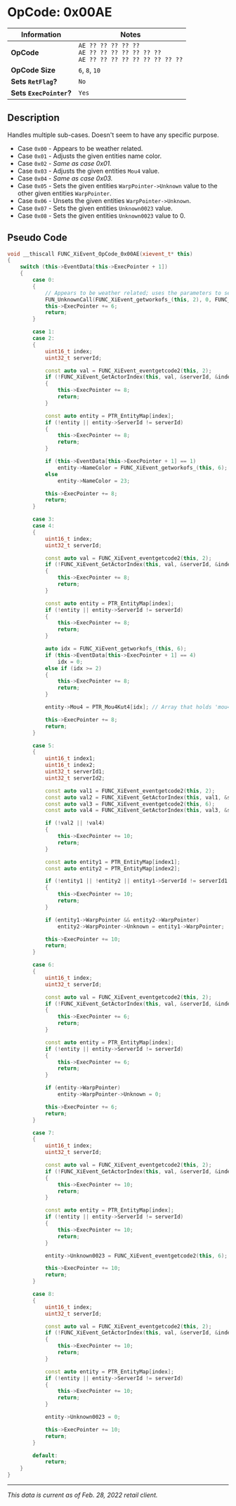 # OpCode: 0x00AE

| Information               | Notes |
|---                        |---    |
| **OpCode**                | `AE ?? ?? ?? ?? ??` <br> `AE ?? ?? ?? ?? ?? ?? ??` <br> `AE ?? ?? ?? ?? ?? ?? ?? ?? ??` |
| **OpCode Size**           | `6`, `8`, `10` |
| **Sets `RetFlag`?**       | `No`  |
| **Sets `ExecPointer`?**   | `Yes` |

## Description

Handles multiple sub-cases. Doesn't seem to have any specific purpose.

  * Case `0x00` - Appears to be weather related.
  * Case `0x01` - Adjusts the given entities name color.
  * Case `0x02` - _Same as case 0x01._
  * Case `0x03` - Adjusts the given entities `Mou4` value.
  * Case `0x04` - _Same as case 0x03._
  * Case `0x05` - Sets the given entities `WarpPointer->Unknown` value to the other given entities `WarpPointer`.
  * Case `0x06` - Unsets the given entities `WarpPointer->Unknown`.
  * Case `0x07` - Sets the given entities `Unknown0023` value.
  * Case `0x08` - Sets the given entities `Unknown0023` value to 0.

## Pseudo Code

```cpp
void __thiscall FUNC_XiEvent_OpCode_0x00AE(xievent_t* this)
{
    switch (this->EventData[this->ExecPointer + 1])
    {
        case 0:
        {
            // Appears to be weather related; uses the parameters to setup XiTime objects to set weather related things..
            FUN_UnknownCall(FUNC_XiEvent_getworkofs_(this, 2), 0, FUNC_XiEvent_getworkofs_(this, 4));
            this->ExecPointer += 6;
            return;
        }

        case 1:
        case 2:
        {
            uint16_t index;
            uint32_t serverId;

            const auto val = FUNC_XiEvent_eventgetcode2(this, 2);
            if (!FUNC_XiEvent_GetActorIndex(this, val, &serverId, &index))
            {
                this->ExecPointer += 8;
                return;
            }

            const auto entity = PTR_EntityMap[index];
            if (!entity || entity->ServerId != serverId)
            {
                this->ExecPointer += 8;
                return;
            }

            if (this->EventData[this->ExecPointer + 1] == 1)
                entity->NameColor = FUNC_XiEvent_getworkofs_(this, 6);
            else
                entity->NameColor = 23;

            this->ExecPointer += 8;
            return;
        }

        case 3:
        case 4:
        {
            uint16_t index;
            uint32_t serverId;

            const auto val = FUNC_XiEvent_eventgetcode2(this, 2);
            if (!FUNC_XiEvent_GetActorIndex(this, val, &serverId, &index))
            {
                this->ExecPointer += 8;
                return;
            }

            const auto entity = PTR_EntityMap[index];
            if (!entity || entity->ServerId != serverId)
            {
                this->ExecPointer += 8;
                return;
            }

            auto idx = FUNC_XiEvent_getworkofs_(this, 6);
            if (this->EventData[this->ExecPointer + 1] == 4)
                idx = 0;
            else if (idx >= 2)
            {
                this->ExecPointer += 8;
                return;
            }

            entity->Mou4 = PTR_Mou4Kut4[idx]; // Array that holds 'mou4' and 'kut4'..

            this->ExecPointer += 8;
            return;
        }

        case 5:
        {
            uint16_t index1;
            uint16_t index2;
            uint32_t serverId1;
            uint32_t serverId2;

            const auto val1 = FUNC_XiEvent_eventgetcode2(this, 2);
            const auto val2 = FUNC_XiEvent_GetActorIndex(this, val1, &serverId1, &index1);
            const auto val3 = FUNC_XiEvent_eventgetcode2(this, 6);
            const auto val4 = FUNC_XiEvent_GetActorIndex(this, val3, &serverId2, &index2);

            if (!val2 || !val4)
            {
                this->ExecPointer += 10;
                return;
            }

            const auto entity1 = PTR_EntityMap[index1];
            const auto entity2 = PTR_EntityMap[index2];

            if (!entity1 || !entity2 || entity1->ServerId != serverId1 || entity2->ServerId != serverId2)
            {
                this->ExecPointer += 10;
                return;
            }

            if (entity1->WarpPointer && entity2->WarpPointer)
                entity2->WarpPointer->Unknown = entity1->WarpPointer;

            this->ExecPointer += 10;
            return;
        }

        case 6:
        {
            uint16_t index;
            uint32_t serverId;

            const auto val = FUNC_XiEvent_eventgetcode2(this, 2);
            if (!FUNC_XiEvent_GetActorIndex(this, val, &serverId, &index))
            {
                this->ExecPointer += 6;
                return;
            }

            const auto entity = PTR_EntityMap[index];
            if (!entity || entity->ServerId != serverId)
            {
                this->ExecPointer += 6;
                return;
            }

            if (entity->WarpPointer)
                entity->WarpPointer->Unknown = 0;

            this->ExecPointer += 6;
            return;
        }

        case 7:
        {
            uint16_t index;
            uint32_t serverId;

            const auto val = FUNC_XiEvent_eventgetcode2(this, 2);
            if (!FUNC_XiEvent_GetActorIndex(this, val, &serverId, &index))
            {
                this->ExecPointer += 10;
                return;
            }

            const auto entity = PTR_EntityMap[index];
            if (!entity || entity->ServerId != serverId)
            {
                this->ExecPointer += 10;
                return;
            }

            entity->Unknown0023 = FUNC_XiEvent_eventgetcode2(this, 6);

            this->ExecPointer += 10;
            return;
        }

        case 8:
        {
            uint16_t index;
            uint32_t serverId;

            const auto val = FUNC_XiEvent_eventgetcode2(this, 2);
            if (!FUNC_XiEvent_GetActorIndex(this, val, &serverId, &index))
            {
                this->ExecPointer += 10;
                return;
            }

            const auto entity = PTR_EntityMap[index];
            if (!entity || entity->ServerId != serverId)
            {
                this->ExecPointer += 10;
                return;
            }

            entity->Unknown0023 = 0;

            this->ExecPointer += 10;
            return;
        }

        default:
            return;
    }
}
```

---

_This data is current as of Feb. 28, 2022 retail client._